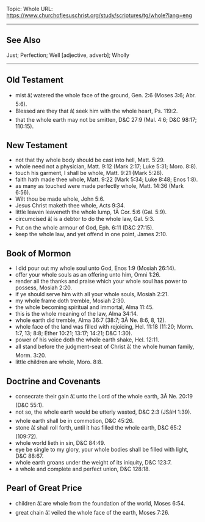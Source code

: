 Topic: Whole
URL: https://www.churchofjesuschrist.org/study/scriptures/tg/whole?lang=eng

---

## See Also

Just; Perfection; Well [adjective, adverb]; Wholly

---

## Old Testament

- mist â¦ watered the whole face of the ground, Gen. 2:6 (Moses 3:6; Abr. 5:6).
- Blessed are they that â¦ seek him with the whole heart, Ps. 119:2.
- that the whole earth may not be smitten, D&C 27:9 (Mal. 4:6; D&C 98:17; 110:15).

## New Testament

- not that thy whole body should be cast into hell, Matt. 5:29.
- whole need not a physician, Matt. 9:12 (Mark 2:17; Luke 5:31; Moro. 8:8).
- touch his garment, I shall be whole, Matt. 9:21 (Mark 5:28).
- faith hath made thee whole, Matt. 9:22 (Mark 5:34; Luke 8:48; Enos 1:8).
- as many as touched were made perfectly whole, Matt. 14:36 (Mark 6:56).
- Wilt thou be made whole, John 5:6.
- Jesus Christ maketh thee whole, Acts 9:34.
- little leaven leaveneth the whole lump, 1Â Cor. 5:6 (Gal. 5:9).
- circumcised â¦ is a debtor to do the whole law, Gal. 5:3.
- Put on the whole armour of God, Eph. 6:11 (D&C 27:15).
- keep the whole law, and yet offend in one point, James 2:10.

## Book of Mormon

- I did pour out my whole soul unto God, Enos 1:9 (Mosiah 26:14).
- offer your whole souls as an offering unto him, Omni 1:26.
- render all the thanks and praise which your whole soul has power to possess, Mosiah 2:20.
- if ye should serve him with all your whole souls, Mosiah 2:21.
- my whole frame doth tremble, Mosiah 2:30.
- the whole becoming spiritual and immortal, Alma 11:45.
- this is the whole meaning of the law, Alma 34:14.
- whole earth did tremble, Alma 36:7 (38:7; 3Â Ne. 8:6, 8, 12).
- whole face of the land was filled with rejoicing, Hel. 11:18 (11:20; Morm. 1:7, 13; 8:8; Ether 10:21; 13:17; 14:21; D&C 1:30).
- power of his voice doth the whole earth shake, Hel. 12:11.
- all stand before the judgment-seat of Christ â¦ the whole human family, Morm. 3:20.
- little children are whole, Moro. 8:8.

## Doctrine and Covenants

- consecrate their gain â¦ unto the Lord of the whole earth, 3Â Ne. 20:19 (D&C 55:1).
- not so, the whole earth would be utterly wasted, D&C 2:3 (JSâH 1:39).
- whole earth shall be in commotion, D&C 45:26.
- stone â¦ shall roll forth, until it has filled the whole earth, D&C 65:2 (109:72).
- whole world lieth in sin, D&C 84:49.
- eye be single to my glory, your whole bodies shall be filled with light, D&C 88:67.
- whole earth groans under the weight of its iniquity, D&C 123:7.
- a whole and complete and perfect union, D&C 128:18.

## Pearl of Great Price

- children â¦ are whole from the foundation of the world, Moses 6:54.
- great chain â¦ veiled the whole face of the earth, Moses 7:26.

